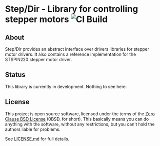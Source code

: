 # Step/Dir - Library for controlling stepper motors ![CI Build](https://github.com/braun-embedded/step-dir/workflows/CI%20Build/badge.svg)

## About

Step/Dir provides an abstract interface over drivers libraries for stepper motor drivers. It also contains a reference implementation for the STSPIN220 stepper motor driver.

## Status

This library is currently in development. Nothing to see here.

## License

This project is open source software, licensed under the terms of the [Zero Clause BSD License] (0BSD, for short). This basically means you can do anything with the software, without any restrictions, but you can't hold the authors liable for problems.

See [LICENSE.md] for full details.


[Zero Clause BSD License]: https://opensource.org/licenses/0BSD
[LICENSE.md]: https://github.com/braun-embedded/step-dir/blob/master/LICENSE.md
